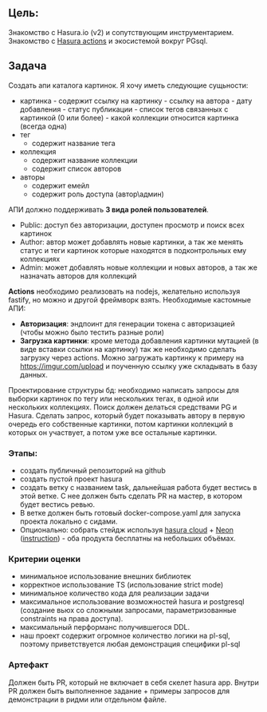 
## Цель: 
Знакомство с Hasura.io (v2) и сопутствующим инструментарием. Знакомство с [Hasura actions](https://hasura.io/docs/2.0/actions/overview/) и экосистемой вокруг PGsql.

## Задача
Создать апи каталога картинок. Я хочу иметь следующие сущьности:
- картинка
	  - содержит ссылку на картинку
	  - ссылку на автора
	  - дату добавления
	  - статус публикации
	  - список тегов связанных с картинкой (0 или более)
	  - какой коллекции относится картинка (всегда одна)
- тег
	- содержит название тега
- коллекция
	- содержит название коллекции
	- содержит список авторов
- авторы
	- содержит емейл
	- содержит роль доступа (автор\админ)

АПИ должно поддерживать **3 вида ролей пользователей**.
- Public: доступ без авторизации, доступен просмотр и поиск всех картинок
- Author: автор может добавлять новые картинки, а так же менять статус и теги картинок которые находятся в подконтрольных ему коллекциях
- Admin: может добавлять новые коллекции и новых авторов, а так же назначать авторов для коллекций

**Actions** необходимо реализовать на nodejs, желательно используя fastify, но можно и другой фреймворк взять. Необходимые кастомные АПИ: 
- **Авторизация**: эндпоинт для генерации токена с авторизацией (чтобы можно было тестить разные роли)
- **Загрузка картинки**: кроме метода добавления картинки мутацией (в виде вставки ссылки на картинку) так же необходимо сделать загрузку через actions. Можно загружать картинку к примеру на https://imgur.com/upload и поученную ссылку уже складывать в базу данных.

Проектирование структуры бд: необходимо написать запросы для выборки картинок по тегу или нескольких тегах, в одной или нескольких коллекциях. Поиск должен делаться средствами PG и Hasura.
Сделать запрос, который будет показывать автору в первую очередь его собственные картинки, потом картинки коллекций в которых он участвует, а потом уже все остальные картинки.

### Этапы:
- создать публичный репозиторий на github
- создать пустой проект hasura
- создать ветку с названием task, дальнейшая работа будет вестись в этой ветке. С нее должен быть сделать PR на мастер, в котором будет вестись ревью. 
- В ветке должен быть готовый docker-compose.yaml для запуска проекта локально с сидами.
- Опционально: собрать стейдж используя [hasura cloud](https://hasura.io/docs/2.0/cloud-ci-cd/index/) + [Neon](https://neon.tech/) ([instruction](https://hasura.io/docs/2.0/databases/postgres/neon/)) - оба продукта бесплатны на небольших объёмах.

### Критерии оценки
- минимальное использование внешних библиотек
- корректное использование TS (использование strict mode)
- минимальное количество кода для реализации задачи
- максимальное использование возможностей hasura и postgresql (создание вьюх со сложными запросами, параметризованные constraints на права доступа).
- максимальный перформанс получившегося DDL.
- наш проект содержит огромное количество логики на pl-sql, поэтому приветствуется любая демонстрация специфики pl-sql

### Артефакт
Должен быть PR, который не включает в себя скелет hasura app. Внутри PR должен быть выполненное задание + примеры запросов для демонстрации в ридми или отдельном файле.
